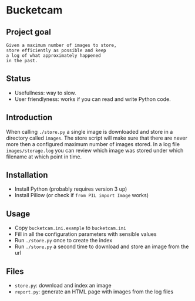 Bucketcam
=========
Project goal
------------

    Given a maximum number of images to store,
    store efficiently as possible and keep
    a log of what approximately happened
    in the past.

Status
------
 - Usefullness: way to slow.
 - User friendlyness: works if you can read and write Python code.

Introduction
------------
When calling `./store.py` a single image is downloaded and store in a directory called `images`.
The store script will make sure that there are never more then a configured maximum number of images
stored.
In a log file `images/storage.log` you can review which image was stored under which filename
at which point in time.

Installation
------------
 - Install Python (probably requires version 3 up)
 - Install Pillow (or check if `from PIL import Image` works)

Usage
-----
 - Copy `bucketcam.ini.example` to `bucketcam.ini`
 - Fill in all the configuration parameters with sensible values
 - Run `./store.py` once to create the index
 - Run `./store.py` a second time to download and store an image from the url

Files
-----

 - `store.py`: download and index an image
 - `report.py`: generate an HTML page with images from the log files